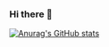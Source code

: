 ### Hi there 👋

[![Anurag's GitHub stats](https://github-readme-stats.vercel.app/api?username=xiezhongmin&show_icons=true&theme=synthwave&bg_color=FFFFFF&title_color=3741FF)](https://github.com/anuraghazra/github-readme-stats)


<!--
**xiezhongmin/xiezhongmin** is a ✨ _special_ ✨ repository because its `README.md` (this file) appears on your GitHub profile.

Here are some ideas to get you started:

- 🔭 I’m currently working on ...
- 🌱 I’m currently learning ...
- 👯 I’m looking to collaborate on ...
- 🤔 I’m looking for help with ...
- 💬 Ask me about ...
- 📫 How to reach me: ...
- 😄 Pronouns: ...
- ⚡ Fun fact: ...
-->
